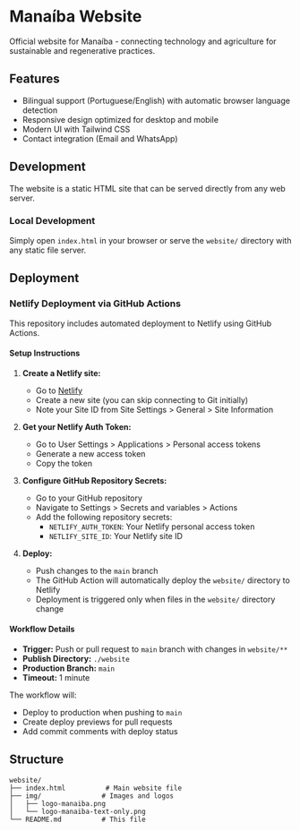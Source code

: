 # Manaíba Website

Official website for Manaíba - connecting technology and agriculture for sustainable and regenerative practices.

## Features

- Bilingual support (Portuguese/English) with automatic browser language detection
- Responsive design optimized for desktop and mobile
- Modern UI with Tailwind CSS
- Contact integration (Email and WhatsApp)

## Development

The website is a static HTML site that can be served directly from any web server.

### Local Development

Simply open `index.html` in your browser or serve the `website/` directory with any static file server.

## Deployment

### Netlify Deployment via GitHub Actions

This repository includes automated deployment to Netlify using GitHub Actions.

#### Setup Instructions

1. **Create a Netlify site:**
   - Go to [Netlify](https://netlify.com)
   - Create a new site (you can skip connecting to Git initially)
   - Note your Site ID from Site Settings > General > Site Information

2. **Get your Netlify Auth Token:**
   - Go to User Settings > Applications > Personal access tokens
   - Generate a new access token
   - Copy the token

3. **Configure GitHub Repository Secrets:**
   - Go to your GitHub repository
   - Navigate to Settings > Secrets and variables > Actions
   - Add the following repository secrets:
     - `NETLIFY_AUTH_TOKEN`: Your Netlify personal access token
     - `NETLIFY_SITE_ID`: Your Netlify site ID

4. **Deploy:**
   - Push changes to the `main` branch
   - The GitHub Action will automatically deploy the `website/` directory to Netlify
   - Deployment is triggered only when files in the `website/` directory change

#### Workflow Details

- **Trigger:** Push or pull request to `main` branch with changes in `website/**`
- **Publish Directory:** `./website`
- **Production Branch:** `main`
- **Timeout:** 1 minute

The workflow will:
- Deploy to production when pushing to `main`
- Create deploy previews for pull requests
- Add commit comments with deploy status

## Structure

```
website/
├── index.html          # Main website file
├── img/               # Images and logos
│   ├── logo-manaiba.png
│   └── logo-manaiba-text-only.png
└── README.md          # This file
```
